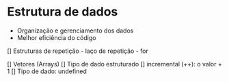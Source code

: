 # Estrutura de dados

 - Organização e gerenciamento dos dados
 - Melhor eficiência do código

[] Estruturas de repetição
    - laço de repetição 
    - for 

[] Vetores (Arrays) 
[] Tipo de dado estruturado 
[] incremental (++): o valor + 1 
[] Tipo de dado: undefined